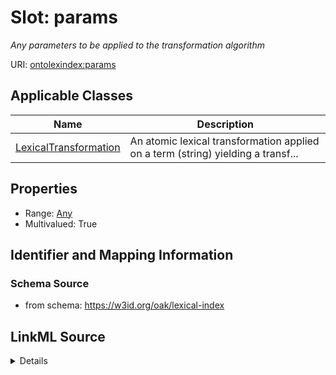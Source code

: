 # Slot: params
_Any parameters to be applied to the transformation algorithm_


URI: [ontolexindex:params](https://w3id.org/oak/lexical-index/params)



<!-- no inheritance hierarchy -->




## Applicable Classes

| Name | Description |
| --- | --- |
[LexicalTransformation](LexicalTransformation.md) | An atomic lexical transformation applied on a term (string) yielding a transf...






## Properties

* Range: [Any](Any.md)
* Multivalued: True








## Identifier and Mapping Information







### Schema Source


* from schema: https://w3id.org/oak/lexical-index




## LinkML Source

<details>
```yaml
name: params
description: Any parameters to be applied to the transformation algorithm
from_schema: https://w3id.org/oak/lexical-index
rank: 1000
multivalued: true
alias: params
owner: LexicalTransformation
domain_of:
- LexicalTransformation
range: Any
inlined: true
inlined_as_list: true

```
</details>